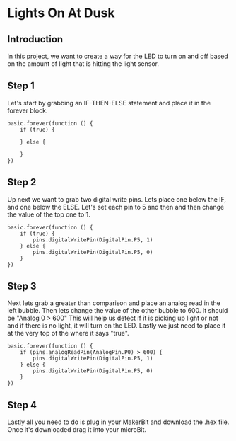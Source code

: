 # Lights On At Dusk

## Introduction 

In this project, we want to create a way for the LED to turn on and off based on the amount of light that is hitting the light sensor. 

## Step 1

Let's start by grabbing an IF-THEN-ELSE statement and place it in the forever block.

```blocks 
basic.forever(function () {
    if (true) {
    	
    } else {
    	
    }
})
```

## Step 2

Up next we want to grab two digital write pins. Lets place one below the IF, and one below the ELSE. Let's set each pin to 5 and then and then change the value of the top one to 1.

```blocks
basic.forever(function () {
    if (true) {
        pins.digitalWritePin(DigitalPin.P5, 1)
    } else {
        pins.digitalWritePin(DigitalPin.P5, 0)
    }
})
```

## Step 3
Next lets grab a greater than comparison and place an analog read in the left bubble. Then lets change the value of the other bubble to 600. It should be "Analog 0 > 600" This will help us detect if it is picking up light or not and if there is no light, it will turn on the LED. Lastly we just need to place it at the very top of the where it says "true".

```blocks
basic.forever(function () {
    if (pins.analogReadPin(AnalogPin.P0) > 600) {
        pins.digitalWritePin(DigitalPin.P5, 1)
    } else {
        pins.digitalWritePin(DigitalPin.P5, 0)
    }
})
```

## Step 4 

Lastly all you need to do is plug in your MakerBit and download the .hex file. Once it's downloaded drag it into your microBit.
